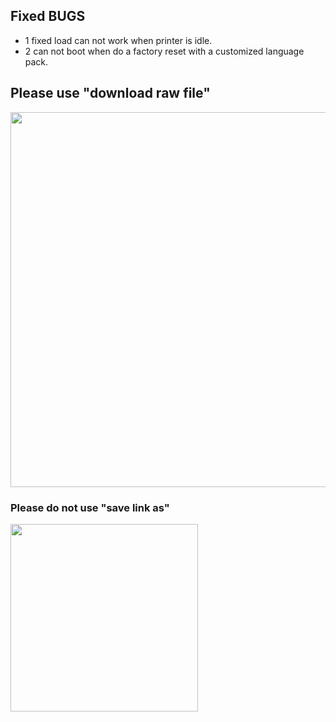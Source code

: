 ## Fixed BUGS
* 1 fixed load can not work when printer is idle.
* 2 can not boot when do a factory reset with a customized language pack.  

## Please use "download raw file"

<img src=/img/how_to_download.gif width="600"/>

### Please do not use "save link as"

<img src=/img/dont_save_as.png width="300"/>
